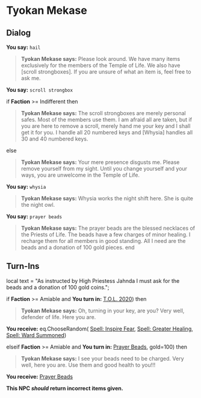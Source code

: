 # Tyokan Mekase
## Dialog

**You say:** `hail`



>**Tyokan Mekase says:** Please look around. We have many items exclusively for the members of the Temple of Life. We also have [scroll strongboxes]. If you are unsure of what an item is, feel free to ask me.

**You say:** `scroll strongbox`



if **Faction** >= Indifferent then



>**Tyokan Mekase says:** The scroll strongboxes are merely personal safes. Most of the members use them. I am afraid all are taken, but if you are here to remove a scroll, merely hand me your key and I shall get it for you. I handle all 20 numbered keys and [Whysia] handles all 30 and 40 numbered keys.


else



>**Tyokan Mekase says:** Your mere presence disgusts me. Please remove yourself from my sight. Until you change yourself and your ways, you are unwelcome in the Temple of Life.



**You say:** `whysia`



>**Tyokan Mekase says:** Whysia works the night shift here.  She is quite the night owl.

**You say:** `prayer beads`



>**Tyokan Mekase says:** The prayer beads are the blessed necklaces of the Priests of Life.  The beads have a few charges of minor healing.  I recharge them for all members in  good standing.  All I need are the beads and a donation of 100 gold pieces.
end

## Turn-Ins



local text = "As instructed by High Priestess Jahnda I must ask for the beads and a donation of 100 gold coins.";


if **Faction** >= Amiable and  **You turn in:** [T.O.L. 2020](/item/13306)) then 


>**Tyokan Mekase says:** Oh, turning in your key, are you? Very well, defender of life. Here you are.


 **You receive:** eq.ChooseRandom( [Spell: Inspire Fear](/item/15126), [Spell: Greater Healing](/item/15015), [Spell: Ward Summoned](/item/15248)) 

elseif **Faction** >= Amiable and  **You turn in:** [Prayer Beads](/item/13296), gold=100) then 


>**Tyokan Mekase says:** I see your beads need to be charged. Very well, here you are. Use them and good health to you!!!


 **You receive:**  [Prayer Beads](/item/13296) 

**This NPC *should* return incorrect items given.**
